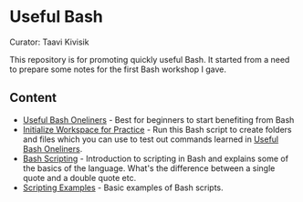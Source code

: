 # Useful Bash
Curator: Taavi Kivisik

This repository is for promoting quickly useful Bash. It started from a need to prepare some notes for the first Bash workshop I gave.

## Content

* [Useful Bash Oneliners](useful_bash_oneliners.md) - Best for beginners to start benefiting from Bash
* [Initialize Workspace for Practice](init.sh) - Run this Bash script to create folders and files which you can use to test out commands learned in [Useful Bash Oneliners](useful_bash_oneliners.md).
* [Bash Scripting](bash_scripting.md) - Introduction to scripting in Bash and explains some of the basics of the language. What's the difference between a single quote and a double quote etc.
* [Scripting Examples](scripting_examples) - Basic examples of Bash scripts.
